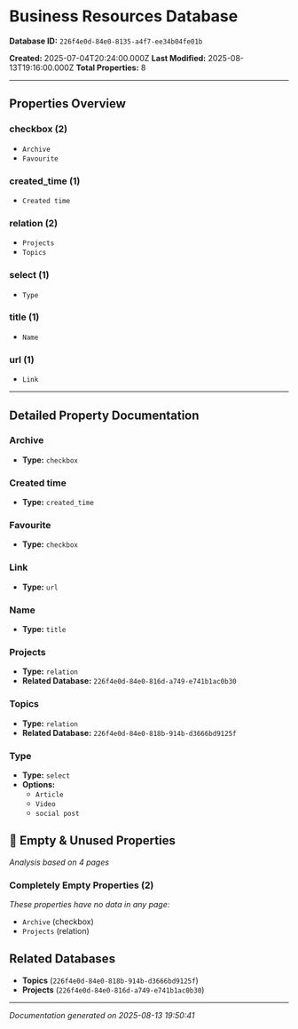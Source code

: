 # Business Resources Database

**Database ID:** `226f4e0d-84e0-8135-a4f7-ee34b04fe01b`

**Created:** 2025-07-04T20:24:00.000Z
**Last Modified:** 2025-08-13T19:16:00.000Z
**Total Properties:** 8

---

## Properties Overview

### checkbox (2)
- `Archive`
- `Favourite`

### created_time (1)
- `Created time`

### relation (2)
- `Projects`
- `Topics`

### select (1)
- `Type`

### title (1)
- `Name`

### url (1)
- `Link`

---

## Detailed Property Documentation

### Archive
- **Type:** `checkbox`

### Created time
- **Type:** `created_time`

### Favourite
- **Type:** `checkbox`

### Link
- **Type:** `url`

### Name
- **Type:** `title`

### Projects
- **Type:** `relation`
- **Related Database:** `226f4e0d-84e0-816d-a749-e741b1ac0b30`

### Topics
- **Type:** `relation`
- **Related Database:** `226f4e0d-84e0-818b-914b-d3666bd9125f`

### Type
- **Type:** `select`
- **Options:**
  - `Article`
  - `Video`
  - `social post`

## 🚫 Empty & Unused Properties

*Analysis based on 4 pages*

### Completely Empty Properties (2)
*These properties have no data in any page:*

- `Archive` (checkbox)
- `Projects` (relation)

## Related Databases

- **Topics** (`226f4e0d-84e0-818b-914b-d3666bd9125f`)
- **Projects** (`226f4e0d-84e0-816d-a749-e741b1ac0b30`)

---

*Documentation generated on 2025-08-13 19:50:41*
